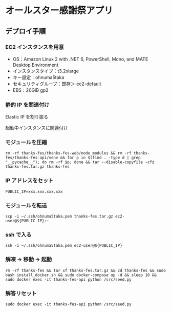 # オールスター感謝祭アプリ

## デプロイ手順

### EC2 インスタンスを用意

- OS：Amazon Linux 2 with .NET 6, PowerShell, Mono, and MATE Desktop Environment
- インスタンスタイプ：t3.2xlarge
- キー設定：ohnuma5taka
- セキュリティグループ：既存＞ ec2-default
- EBS：20GiB gp2

### 静的 IP を関連付け

Elastic IP を割り振る

起動中インスタンスに関連付け

### モジュールを圧縮

```
rm -rf thanks-fes/thanks-fes-web/node_modules && rm -rf thanks-fes/thanks-fes-api/venv && for p in $(find . -type d | grep "__pycache__"); do rm -rf $p; done && tar --disable-copyfile -cfz thanks-fes.tar.gz thanks-fes
```

### IP アドレスをセット

```
PUBLIC_IP=xxx.xxx.xxx.xxx
```

### モジュールを転送

```
scp -i ~/.ssh/ohnuma5taka.pem thanks-fes.tar.gz ec2-user@${PUBLIC_IP}:~
```

### ssh で入る

```
ssh -i ~/.ssh/ohnuma5taka.pem ec2-user@${PUBLIC_IP}
```

### 解凍 → 移動 → 起動

```
rm -rf thanks-fes && tar xf thanks-fes.tar.gz && cd thanks-fes && sudo bash install_docker.sh && sudo docker-compose up -d && sleep 10 && sudo docker exec -it thanks-fes-api python /src/seed.py
```

### 解答リセット

```
sudo docker exec -it thanks-fes-api python /src/seed.py
```
